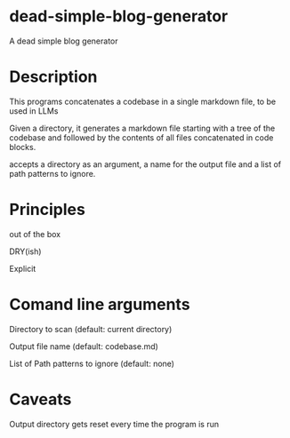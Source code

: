 # dead-simple-blog-generator

A dead simple blog generator

# Description

This programs concatenates a codebase in a single markdown file, to be used in LLMs

Given a directory, it generates a markdown file starting with a tree of the codebase and followed by the contents of all files concatenated in code blocks.

accepts a directory as an argument, a name for the output file and a list of path patterns to ignore.

# Principles

out of the box

DRY(ish)

Explicit


# Comand line arguments

Directory to scan (default: current directory)

Output file name (default: codebase.md)

List of Path patterns to ignore (default: none)

# Caveats

Output directory gets reset every time the program is run